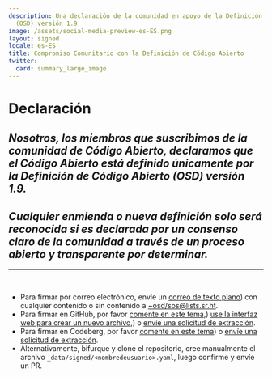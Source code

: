 ```yaml
---
description: Una declaración de la comunidad en apoyo de la Definición de Código Abierto
  (OSD) versión 1.9
image: /assets/social-media-preview-es-ES.png
layout: signed
locale: es-ES
title: Compromiso Comunitario con la Definición de Código Abierto
twitter:
  card: summary_large_image
---
```

# **Declaración**

## *Nosotros, los miembros que suscribimos de la comunidad de Código Abierto, declaramos que el Código Abierto está definido únicamente por la Definición de Código Abierto (OSD) versión 1.9.*

## *Cualquier enmienda o nueva definición solo será reconocida si es declarada por un consenso claro de la comunidad a través de un proceso abierto y transparente por determinar.*

---
<br>

- Para firmar por correo electrónico, envíe un [correo de texto plano](https://useplaintext.email/)) con cualquier contenido o sin contenido a [~osd/sos@lists.sr.ht](mailto:~osd/sos@lists.sr.ht).
- Para firmar en GitHub, por favor [comente en este tema](https://github.com/OpenSourceDefinition/sos/issues/1),) [use la interfaz web para crear un nuevo archivo](https://github.com/OpenSourceDefinition/sos/new/main/_data/signed),) o [envíe una solicitud de extracción](https://github.com/OpenSourceDefinition/sos/pulls).
- Para firmar en Codeberg, por favor [comente en este tema](https://codeberg.org/osd/sos/issues/1)) o [envíe una solicitud de extracción](https://codeberg.org/osd/sos/pulls).
- Alternativamente, bifurque y clone el repositorio, cree manualmente el archivo `_data/signed/<nombredeusuario>.yaml`, luego confirme y envíe un PR.
